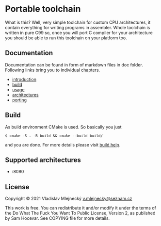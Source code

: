 Portable toolchain
=======================

What is this? Well, very simple toolchain for custom CPU architectures, it
contain everything for writing programs in assembler. Whole toolchain is written
in pure C99 so, once you will port C compiler for your architecture you should
be able to run this toolchain on your platform too.

Documentation
-----------------------

Documentation can be found in form of markdown files in doc folder. Following
links bring you to individual chapters.

* [introduction](./doc/introduction.md)
* [build](./doc/build.md)
* [usage](./doc/usage.md)
* [architectures](./doc/architectures.md)
* [porting](./doc/porting.md)


Build
-----------------------

As build environment CMake is used. So basically you just

```
$ cmake -S . -B build && cmake --build build/
```

and you are done. For more details please visit [build help](./doc/build.md).

Supported architectures
-----------------------

* i8080

License
-----------------------

Copyright © 2021 Vladislav Mlejnecký <v.mlejnecky@seznam.cz>

This work is free. You can redistribute it and/or modify it under the
terms of the Do What The Fuck You Want To Public License, Version 2,
as published by Sam Hocevar. See COPYING file for more details.
